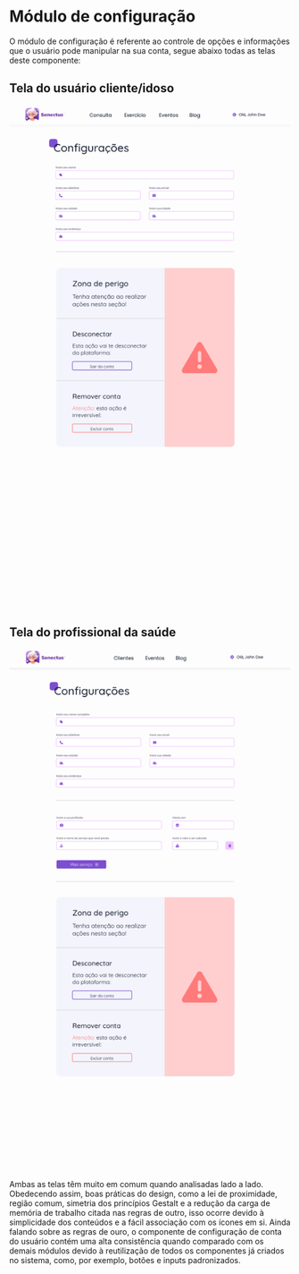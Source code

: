 # Módulo de configuração

O módulo de configuração é referente ao controle de opções e informações que o usuário pode manipular na sua conta, segue abaixo todas as telas deste componente:

## Tela do usuário cliente/idoso
<img alt="Tela de configuração do idoso" src="../../.github/img/telas/configuracao/idoso.png" width="800"/>

## Tela do profissional da saúde
<img alt="Tela de configuração do profissional" src="../../.github/img/telas/configuracao/profissional.png" width="800"/>

<br/>
<br/>
<br/>

Ambas as telas têm muito em comum quando analisadas lado a lado. Obedecendo assim, boas práticas do design, como a lei de proximidade, região comum, simetria dos princípios Gestalt e a redução da carga de memória de trabalho citada nas regras de outro, isso ocorre devido à simplicidade dos conteúdos e a fácil associação com os ícones em si. Ainda falando sobre as regras de ouro, o componente de configuração de conta do usuário contém uma alta consistência quando comparado com os demais módulos devido à reutilização de todos os componentes já criados no sistema, como, por exemplo, botões e inputs padronizados.
